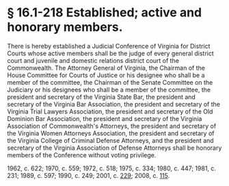# § 16.1-218 Established; active and honorary members.

<p>There is hereby established a Judicial Conference of Virginia for District Courts whose active members shall be the judge of every general district court and juvenile and domestic relations district court of the Commonwealth. The Attorney General of Virginia, the Chairman of the House Committee for Courts of Justice or his designee who shall be a member of the committee, the Chairman of the Senate Committee on the Judiciary or his designees who shall be a member of the committee, the president and secretary of the Virginia State Bar, the president and secretary of the Virginia Bar Association, the president and secretary of the Virginia Trial Lawyers Association, the president and secretary of the Old Dominion Bar Association, the president and secretary of the Virginia Association of Commonwealth's Attorneys, the president and secretary of the Virginia Women Attorneys Association, the president and secretary of the Virginia College of Criminal Defense Attorneys, and the president and secretary of the Virginia Association of Defense Attorneys shall be honorary members of the Conference without voting privilege.</p><p>1962, c. 622; 1970, c. 559; 1972, c. 518; 1975, c. 334; 1980, c. 447; 1981, c. 231; 1989, c. 597; 1990, c. 249; 2001, c. <a href='http://lis.virginia.gov/cgi-bin/legp604.exe?011+ful+CHAP0229'>229</a>; 2008, c. <a href='http://lis.virginia.gov/cgi-bin/legp604.exe?081+ful+CHAP0115'>115</a>.</p>